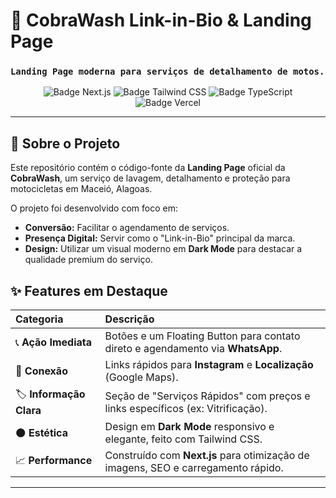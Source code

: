 # 🐍 CobraWash Link-in-Bio & Landing Page

### `Landing Page moderna para serviços de detalhamento de motos.`

<p align="center">
  <img src="https://img.shields.io/badge/Next.js-000000?style=for-the-badge&logo=next.js&logoColor=white" alt="Badge Next.js" />
  <img src="https://img.shields.io/badge/Tailwind_CSS-06B6D4?style=for-the-badge&logo=tailwind-css&logoColor=white" alt="Badge Tailwind CSS" />
  <img src="https://img.shields.io/badge/TypeScript-3178C6?style=for-the-badge&logo=typescript&logoColor=white" alt="Badge TypeScript" />
  <img src="https://img.shields.io/badge/Vercel-000000?style=for-the-badge&logo=vercel&logoColor=white" alt="Badge Vercel" />
</p>

---

## 🎯 Sobre o Projeto

Este repositório contém o código-fonte da **Landing Page** oficial da **CobraWash**, um serviço de lavagem, detalhamento e proteção para motocicletas em Maceió, Alagoas.

O projeto foi desenvolvido com foco em:
* **Conversão:** Facilitar o agendamento de serviços.
* **Presença Digital:** Servir como o "Link-in-Bio" principal da marca.
* **Design:** Utilizar um visual moderno em **Dark Mode** para destacar a qualidade premium do serviço.

## ✨ Features em Destaque

| Categoria | Descrição |
| :--- | :--- |
| 📞 **Ação Imediata** | Botões e um Floating Button para contato direto e agendamento via **WhatsApp**. |
| 🔗 **Conexão** | Links rápidos para **Instagram** e **Localização** (Google Maps). |
| 🏷️ **Informação Clara** | Seção de "Serviços Rápidos" com preços e links específicos (ex: Vitrificação). |
| 🌑 **Estética** | Design em **Dark Mode** responsivo e elegante, feito com Tailwind CSS. |
| 📈 **Performance** | Construído com **Next.js** para otimização de imagens, SEO e carregamento rápido. |

---

